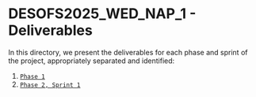 # DESOFS2025_WED_NAP_1 - Deliverables

In this directory, we present the deliverables for each phase and sprint of the project, appropriately separated and identified:

1. [`Phase 1`](./phase1/README.md)
2. [`Phase 2, Sprint 1`](./phase2/sprint1/README.md)

